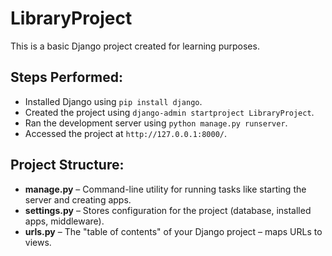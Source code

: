 # LibraryProject

This is a basic Django project created for learning purposes.

## Steps Performed:
- Installed Django using `pip install django`.
- Created the project using `django-admin startproject LibraryProject`.
- Ran the development server using `python manage.py runserver`.
- Accessed the project at `http://127.0.0.1:8000/`.

## Project Structure:
- **manage.py** – Command-line utility for running tasks like starting the server and creating apps.
- **settings.py** – Stores configuration for the project (database, installed apps, middleware).
- **urls.py** – The "table of contents" of your Django project – maps URLs to views.
